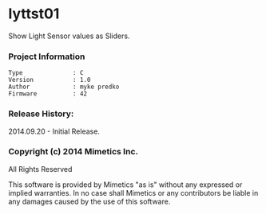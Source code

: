 lyttst01
========

Show Light Sensor values as Sliders.

### Project Information
```
Type              : C
Version           : 1.0
Author            : myke predko
Firmware          : 42
```

### Release History:
2014.09.20 - Initial Release.

### Copyright (c) 2014 Mimetics Inc.
All Rights Reserved

This software is provided by Mimetics "as is" without any expressed or implied warranties.  In no case shall Mimetics or any contributors be liable in any damages caused by the use of this software.  
